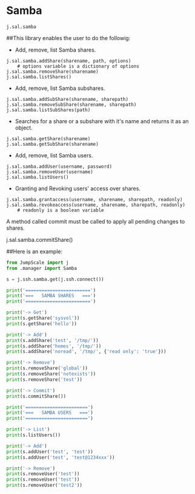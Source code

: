 # Samba
```
j.sal.samba
```
##This library enables the user to do the followig:
* Add, remove, list Samba shares.
```
j.sal.samba.addShare(sharename, path, options)
    # options variable is a dictionary of options
j.sal.samba.removeShare(sharename)
j.sal.samba.listShares()
```
* Add, remove, list Samba subshares.
```
j.sal.samba.addSubShare(sharename, sharepath)
j.sal.samba.removeSubShare(sharename, sharepath)
j.sal.samba.listSubShares(path)
```
* Searches for a share or a subshare with it's name and returns it as an object.
```
j.sal.samba.getShare(sharename)
j.sal.samba.getSubShare(sharename)
```
* Add, remove, list Samba users.
```
j.sal.samba.addUser(username, password)
j.sal.samba.removeUser(username)
j.sal.samba.listUsers()
```
* Granting and Revoking users' access over shares.
```
j.sal.samba.grantaccess(username, sharename, sharepath, readonly)
j.sal.samba.revokeaccess(username, sharename, sharepath, readonly)
    # readonly is a boolean variable
```
A method called commit must be called to apply all pending changes to shares.

j.sal.samba.commitShare()

##Here is an example:

```python
from JumpScale import j
from .manager import Samba

s = j.ssh.samba.get(j.ssh.connect())

print('========================')
print('===   SAMBA SHARES   ===')
print('========================')

print('-> Get')
print(s.getShare('sysvol'))
print(s.getShare('hello'))

print('-> Add')
print(s.addShare('test', '/tmp/'))
print(s.addShare('homes', '/tmp/'))
print(s.addShare('noread', '/tmp/', {'read only': 'true'}))

print('-> Remove')
print(s.removeShare('global'))
print(s.removeShare('notexists'))
print(s.removeShare('test'))

print('-> Commit')
print(s.commitShare())

print('=======================')
print('===   SAMBA USERS   ===')
print('=======================')

print('-> List')
print(s.listUsers())

print('-> Add')
print(s.addUser('test', 'test'))
print(s.addUser('test', 'test@1234xxx'))

print('-> Remove')
print(s.removeUser('test'))
print(s.removeUser('test'))
print(s.removeUser('test2'))

```
